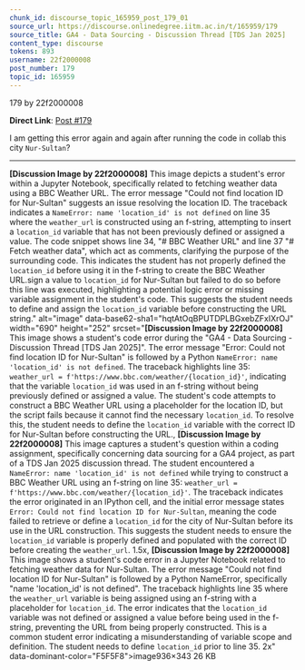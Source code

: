 ```yaml
---
chunk_id: discourse_topic_165959_post_179_01
source_url: https://discourse.onlinedegree.iitm.ac.in/t/165959/179
source_title: GA4 - Data Sourcing - Discussion Thread [TDS Jan 2025]
content_type: discourse
tokens: 893
username: 22f2000008
post_number: 179
topic_id: 165959
---
```


179 by 22f2000008

**Direct Link**: [Post #179](https://discourse.onlinedegree.iitm.ac.in/t/165959/179)

I am getting this error again and again after running the code in collab this city `Nur-Sultan`?

---

**[Discussion Image by 22f2000008]** This image depicts a student's error within a Jupyter Notebook, specifically related to fetching weather data using a BBC Weather URL. The error message "Could not find location ID for Nur-Sultan" suggests an issue resolving the location ID. The traceback indicates a `NameError: name 'location_id' is not defined` on line 35 where the `weather_url` is constructed using an f-string, attempting to insert a `location_id` variable that has not been previously defined or assigned a value. The code snippet shows line 34, "# BBC Weather URL" and line 37 "# Fetch weather data", which act as comments, clarifying the purpose of the surrounding code. This indicates the student has not properly defined the `location_id` before using it in the f-string to create the BBC Weather URL.sign a value to `location_id` for Nur-Sultan but failed to do so before this line was executed, highlighting a potential logic error or missing variable assignment in the student's code. This suggests the student needs to define and assign the `location_id` variable before constructing the URL string." alt="image" data-base62-sha1="hqtAtOqBPUTDPLBGxebZFxIXrOJ" width="690" height="252" srcset="**[Discussion Image by 22f2000008]** This image shows a student's code error during the "GA4 - Data Sourcing - Discussion Thread [TDS Jan 2025]". The error message "Error: Could not find location ID for Nur-Sultan" is followed by a Python `NameError: name 'location_id' is not defined`. The traceback highlights line 35: `weather_url = f'https://www.bbc.com/weather/{location_id}'`, indicating that the variable `location_id` was used in an f-string without being previously defined or assigned a value. The student's code attempts to construct a BBC Weather URL using a placeholder for the location ID, but the script fails because it cannot find the necessary `location_id`. To resolve this, the student needs to define the `location_id` variable with the correct ID for Nur-Sultan before constructing the URL., **[Discussion Image by 22f2000008]** This image captures a student's question within a coding assignment, specifically concerning data sourcing for a GA4 project, as part of a TDS Jan 2025 discussion thread. The student encountered a `NameError: name 'location_id' is not defined` while trying to construct a BBC Weather URL using an f-string on line 35: `weather_url = f'https://www.bbc.com/weather/{location_id}'`. The traceback indicates the error originated in an IPython cell, and the initial error message states `Error: Could not find location ID for Nur-Sultan`, meaning the code failed to retrieve or define a `location_id` for the city of Nur-Sultan before its use in the URL construction. This suggests the student needs to ensure the `location_id` variable is properly defined and populated with the correct ID before creating the `weather_url`. 1.5x, **[Discussion Image by 22f2000008]** This image shows a student's code error in a Jupyter Notebook related to fetching weather data for Nur-Sultan. The error message "Could not find location ID for Nur-Sultan" is followed by a Python NameError, specifically "name 'location_id' is not defined". The traceback highlights line 35 where the `weather_url` variable is being assigned using an f-string with a placeholder for `location_id`. The error indicates that the `location_id` variable was not defined or assigned a value before being used in the f-string, preventing the URL from being properly constructed. This is a common student error indicating a misunderstanding of variable scope and definition. The student needs to define `location_id` prior to line 35. 2x" data-dominant-color="F5F5F8">image936×343 26 KB

